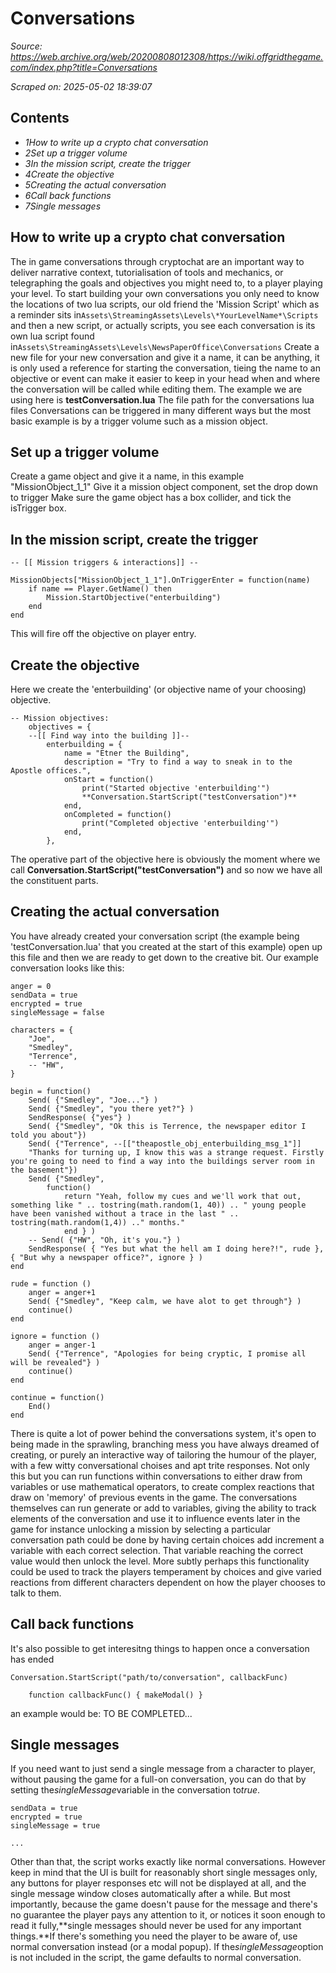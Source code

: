 # Conversations

*Source: https://web.archive.org/web/20200808012308/https://wiki.offgridthegame.com/index.php?title=Conversations*

*Scraped on: 2025-05-02 18:39:07*

## Contents
* *1How to write up a crypto chat conversation*
* *2Set up a trigger volume*
* *3In the mission script, create the trigger*
* *4Create the objective*
* *5Creating the actual conversation*
* *6Call back functions*
* *7Single messages*
## How to write up a crypto chat conversation
The in game conversations through cryptochat are an important way to deliver narrative context, tutorialisation of tools and mechanics, or telegraphing the goals and objectives you might need to, to a player playing your level.
To start building your own conversations you only need to know the locations of two lua scripts,
our old friend the 'Mission Script' which as a reminder sits in` Assets\StreamingAssets\Levels\*YourLevelName*\Scripts `
and then a new script, or actually scripts, you see each conversation is its own lua script found in` Assets\StreamingAssets\Levels\NewsPaperOffice\Conversations `
Create a new file for your new conversation and give it a name, it can be anything, it is only used a reference for starting the conversation, tieing the name to an objective or event can make it easier to keep in your head when and where the conversation will be called while editing them. The example we are using here is **testConversation.lua**
The file path for the conversations lua files
Conversations can be triggered in many different ways but the most basic example is by a trigger volume such as a mission object.
## Set up a trigger volume
Create a game object and give it a name, in this example "MissionObject_1_1"
Give it a mission object component, set the drop down to trigger
Make sure the game object has a box collider, and tick the isTrigger box.
## In the mission script, create the trigger
```
-- [[ Mission triggers & interactions]] --

MissionObjects["MissionObject_1_1"].OnTriggerEnter = function(name)
	if name == Player.GetName() then
		Mission.StartObjective("enterbuilding")
	end
end
```
This will fire off the objective on player entry.
## Create the objective
Here we create the 'enterbuilding' (or objective name of your choosing) objective.
```
-- Mission objectives:
	objectives = {
	--[[ Find way into the building ]]--
		enterbuilding = {
			name = "Etner the Building",
			description = "Try to find a way to sneak in to the Apostle offices.",
			onStart = function()
				print("Started objective 'enterbuilding'")
				**Conversation.StartScript("testConversation")**
			end,
			onCompleted = function()
				print("Completed objective 'enterbuilding'")
			end,
		},
```
The operative part of the objective here is obviously the moment where we call **Conversation.StartScript("testConversation")** and so now we have all the constituent parts.
## Creating the actual conversation
You have already created your conversation script (the example being 'testConversation.lua' that you created at the start of this example) open up this file and then we are ready to get down to the creative bit.
Our example conversation looks like this:
```
anger = 0
sendData = true
encrypted = true
singleMessage = false

characters = {
	"Joe",
	"Smedley",
	"Terrence",
	-- "HW",
}

begin = function()
	Send( {"Smedley", "Joe..."} )
	Send( {"Smedley", "you there yet?"} )
	SendResponse( {"yes"} )
	Send( {"Smedley", "Ok this is Terrence, the newspaper editor I told you about"})
	Send( {"Terrence", --[["theapostle_obj_enterbuilding_msg_1"]] 
	"Thanks for turning up, I know this was a strange request. Firstly you're going to need to find a way into the buildings server room in the basement"})
	Send( {"Smedley", 
		function() 
			return "Yeah, follow my cues and we'll work that out, something like " .. tostring(math.random(1, 40)) .. " young people have been vanished without a trace in the last " .. tostring(math.random(1,4)) .." months."
			end } )
	-- Send( {"HW", "Oh, it's you."} )
	SendResponse( { "Yes but what the hell am I doing here?!", rude }, { "But why a newspaper office?", ignore } )
end

rude = function ()
	anger = anger+1
	Send( {"Smedley", "Keep calm, we have alot to get through"} )
	continue()
end

ignore = function ()
	anger = anger-1
	Send( {"Terrence", "Apologies for being cryptic, I promise all will be revealed"} )
	continue()
end

continue = function()
	End()
end
```
There is quite a lot of power behind the conversations system, it's open to being made in the sprawling, branching mess you have always dreamed of creating, or purely an interactive way of tailoring the humour of the player, with a few witty conversational choises and apt trite responses.
Not only this but you can run functions within conversations to either draw from variables or use mathematical operators, to create complex reactions that draw on 'memory' of previous events in the game.
The conversations themselves can run generate or add to variables, giving the ability to track elements of the conversation and use it to influence events later in the game for instance unlocking a mission by selecting a particular conversation path could be done by having certain choices add increment a variable with each correct selection. That variable reaching the correct value would then unlock the level.
More subtly perhaps this functionality could be used to track the players temperament by choices and give varied reactions from different characters dependent on how the player chooses to talk to them.
## Call back functions
It's also possible to get interesitng things to happen once a conversation has ended
```
Conversation.StartScript("path/to/conversation", callbackFunc)

    function callbackFunc() { makeModal() }
```
an example would be:
TO BE COMPLETED...
## Single messages
If you need want to just send a single message from a character to player, without pausing the game for a full-on conversation, you can do that by setting the*singleMessage*variable in the conversation to*true*.
```
sendData = true
encrypted = true
singleMessage = true

...
```
Other than that, the script works exactly like normal conversations. However keep in mind that the UI is built for reasonably short single messages only, any buttons for player responses etc will not be displayed at all, and the single message window closes automatically after a while. But most importantly, because the game doesn't pause for the message and there's no guarantee the player pays any attention to it, or notices it soon enough to read it fully,**single messages should never be used for any important things.**If there's something you need the player to be aware of, use normal conversation instead (or a modal popup).
If the*singleMessage*option is not included in the script, the game defaults to normal conversation.